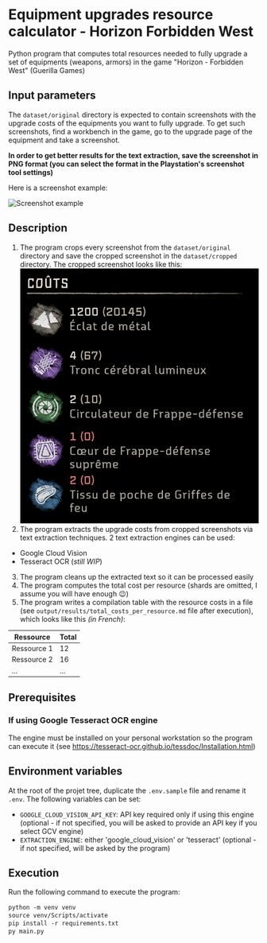 # Equipment upgrades resource calculator - Horizon Forbidden West

Python program that computes total resources needed to fully upgrade a set of equipments (weapons, armors) in the game "Horizon - Forbidden West" (Guerilla Games)

## Input parameters

The `dataset/original` directory is expected to contain screenshots with the upgrade costs of the equipments you want to fully upgrade. To get such screenshots, find a workbench in the game, go to the upgrade page of the equipment and take a screenshot. 

**In order to get better results for the text extraction, save the screenshot in PNG format (you can select the format in the Playstation's screenshot tool settings)** 

Here is a screenshot example:

![Screenshot example](./screenshot_example.png)

## Description

1. The program crops every screenshot from the `dataset/original` directory and save the cropped screenshot in the `dataset/cropped` directory. The cropped screenshot looks like this:
![Cropped screenshot example](./cropped_screenshot_example.png)
2. The program extracts the upgrade costs from cropped screenshots via text extraction techniques. 2 text extraction engines can be used: 
- Google Cloud Vision
- Tesseract OCR (_still WIP_)
3. The program cleans up the extracted text so it can be processed easily
4. The program computes the total cost per resource (shards are omitted, I assume you will have enough 😉)
5. The program writes a compilation table with the resource costs in a file (see `output/results/total_costs_per_resource.md` file after execution), which looks like this *(in French)*:

| Ressource         | Total       |
|-------------------|-------------|
| Ressource 1      | 12     |
| Ressource 2      | 16     |
| ...      | ...     |

## Prerequisites

### If using Google Tesseract OCR engine

The engine must be installed on your personal workstation so the program can execute it (see https://tesseract-ocr.github.io/tessdoc/Installation.html)

## Environment variables

At the root of the projet tree, duplicate the `.env.sample` file and rename it `.env`. The following variables can be set:
- `GOOGLE_CLOUD_VISION_API_KEY`: API key required only if using this engine (optional - if not specified, you will be asked to provide an API key if you select GCV engine)
- `EXTRACTION_ENGINE`: either 'google_cloud_vision' or 'tesseract' (optional - if not specified, will be asked by the program)

## Execution

Run the following command to execute the program:
```shell
python -m venv venv 
source venv/Scripts/activate
pip install -r requirements.txt
py main.py
```